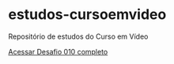 # estudos-cursoemvideo

Repositório de estudos do Curso em Vídeo

<a href="https://prediin.github.io/estudos-cursoemvideo/html-css/desafio010/android.html">Acessar Desafio 010 completo</a>